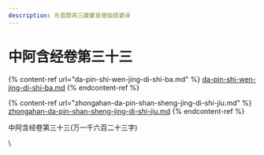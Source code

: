 ```yaml
---
description: 东晋罽宾三藏瞿昙僧伽提婆译
---
```


# 中阿含经卷第三十三

{% content-ref url="da-pin-shi-wen-jing-di-shi-ba.md" %}
[da-pin-shi-wen-jing-di-shi-ba.md](da-pin-shi-wen-jing-di-shi-ba.md)
{% endcontent-ref %}

{% content-ref url="zhongahan-da-pin-shan-sheng-jing-di-shi-jiu.md" %}
[zhongahan-da-pin-shan-sheng-jing-di-shi-jiu.md](zhongahan-da-pin-shan-sheng-jing-di-shi-jiu.md)
{% endcontent-ref %}

中阿含经卷第三十三(万一千六百二十三字)

\
